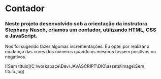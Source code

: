 # Contador	

### Neste projeto desenvolvido sob a orientação da instrutora Stephany Nusch, criamos um contador, utilizando HTML, CSS e JavaScript.

Nos foi sugerido fazer algumas incrementações. Eu optei por realizar a mudança das cores dos números quando os mesmos fossem positivos ou negativos.

![Sem título](C:\workspace\Dev\JAVASCRIPT\DIO\assets\image\Sem título.jpg)

